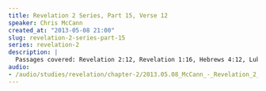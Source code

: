 ```yaml
--- 
title: Revelation 2 Series, Part 15, Verse 12
speaker: Chris McCann
created_at: "2013-05-08 21:00"
slug: revelation-2-series-part-15
series: revelation-2
description: |
  Passages covered: Revelation 2:12, Revelation 1:16, Hebrews 4:12, Luke 16:25-26.
audio: 
- /audio/studies/revelation/chapter-2/2013.05.08_McCann_-_Revelation_2_Series_Part_15.yaml
---
```

